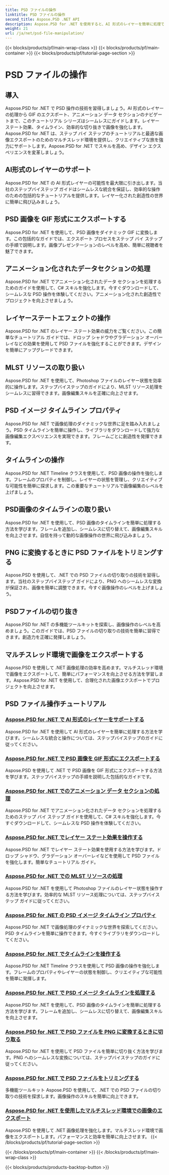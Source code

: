 ```yaml
---
title: PSD ファイルの操作
linktitle: PSD ファイルの操作
second_title: Aspose.PSD .NET API
description: Aspose.PSD for .NET を使用すると、AI 形式のレイヤーを簡単に処理できます。PSD イメージを GIF にエクスポートし、アニメーション化されたデータ セクションを処理し、レイヤーの状態を操作する方法を学習します。
weight: 21
url: /ja/net/psd-file-manipulation/
---
```


{{< blocks/products/pf/main-wrap-class >}}
{{< blocks/products/pf/main-container >}}
{{< blocks/products/pf/tutorial-page-section >}}

# PSD ファイルの操作

## 導入

Aspose.PSD for .NET で PSD 操作の技術を習得しましょう。AI 形式のレイヤーの処理から GIF のエクスポート、アニメーション データ セクションのナビゲートまで、このチュートリアル シリーズはシームレスにガイドします。レイヤー ステート効果、タイムライン、効率的な切り抜きで画像を強化します。Aspose.PSD for .NET は、ステップ バイ ステップのチュートリアルと最適な画像エクスポートのためのマルチスレッド環境を提供し、クリエイティブな旅を強力にサポートします。Aspose.PSD for .NET でスキルを高め、デザイン エクスペリエンスを変革しましょう。

## AI形式のレイヤーのサポート

Aspose.PSD for .NET の AI 形式レイヤーの可能性を最大限に引き出します。当社のステップバイステップ ガイドはシームレスな統合を保証し、効率的な操作のための包括的なチュートリアルを提供します。レイヤー化された創造性の世界に簡単に飛び込みましょう。

## PSD 画像を GIF 形式にエクスポートする

Aspose.PSD for .NET を使用して、PSD 画像をダイナミック GIF に変換します。この包括的なガイドでは、エクスポート プロセスをステップ バイ ステップの手順で説明します。画像プレゼンテーションのレベルを高め、簡単に視聴者を魅了できます。

## アニメーション化されたデータセクションの処理

Aspose.PSD for .NET でアニメーション化されたデータ セクションを処理するためのガイドを使用して、C# スキルを強化します。今すぐダウンロードして、シームレスな PSD 操作を体験してください。アニメーション化された創造性でプロジェクトを向上させましょう。

## レイヤーステートエフェクトの操作

Aspose.PSD for .NET のレイヤー ステート効果の威力をご覧ください。この簡単なチュートリアル ガイドでは、ドロップ シャドウやグラデーション オーバーレイなどの効果を使用して PSD ファイルを強化することができます。デザインを簡単にアップグレードできます。

## MLST リソースの取り扱い

Aspose.PSD for .NET を使用して、Photoshop ファイルのレイヤー状態を効率的に操作します。ステップバイステップのガイドにより、MLST リソース処理をシームレスに習得できます。画像編集スキルを正確に向上させます。

## PSD イメージ タイムライン プロパティ

Aspose.PSD for .NET で画像処理のダイナミックな世界に足を踏み入れましょう。PSD タイムラインを簡単に操作し、ライブラリをダウンロードして強力な画像編集エクスペリエンスを実現できます。フレームごとに創造性を発揮できます。

## タイムラインの操作

Aspose.PSD for .NET Timeline クラスを使用して、PSD 画像の操作を強化します。フレームのプロパティを制御し、レイヤーの状態を管理し、クリエイティブな可能性を簡単に探求します。この重要なチュートリアルで画像編集のレベルを上げましょう。

## PSD画像のタイムラインの取り扱い

Aspose.PSD for .NET を使用して、PSD 画像のタイムラインを簡単に処理する方法を学びます。フレームを追加し、シームレスに切り替えて、画像編集スキルを向上させます。自信を持って動的な画像操作の世界に飛び込みましょう。

## PNG に変換するときに PSD ファイルをトリミングする

Aspose.PSD を使用して、.NET での PSD ファイルの切り取りの技術を習得します。当社のステップバイステップ ガイドにより、PNG へのシームレスな変換が保証され、画像を簡単に調整できます。今すぐ画像操作のレベルを上げましょう。

## PSDファイルの切り抜き

Aspose.PSD for .NET の多機能ツールキットを探索し、画像操作のレベルを高めましょう。このガイドでは、PSD ファイルの切り取りの技術を簡単に習得できます。創造力を正確に発揮しましょう。

## マルチスレッド環境で画像をエクスポートする

Aspose.PSD を使用して .NET 画像処理の効率を高めます。マルチスレッド環境で画像をエクスポートして、簡単にパフォーマンスを向上させる方法を学習します。Aspose.PSD for .NET を使用して、合理化された画像エクスポートでプロジェクトを向上させます。
## PSD ファイル操作チュートリアル
### [Aspose.PSD for .NET で AI 形式のレイヤーをサポートする](./support-layers-ai-format/)
Aspose.PSD for .NET を使用して AI 形式のレイヤーを簡単に処理する方法を学びます。シームレスな統合と操作については、ステップバイステップのガイドに従ってください。
### [Aspose.PSD for .NET で PSD 画像を GIF 形式にエクスポートする](./export-psd-to-gif/)
Aspose.PSD を使用して .NET で PSD 画像を GIF 形式にエクスポートする方法を学びます。ステップバイステップの手順を説明した包括的なガイドです。
### [Aspose.PSD for .NET でのアニメーション データ セクションの処理](./animated-data-sections/)
Aspose.PSD for .NET でアニメーション化されたデータ セクションを処理するためのステップ バイ ステップ ガイドを使用して、C# スキルを強化します。今すぐダウンロードして、シームレスな PSD 操作を体験してください。
### [Aspose.PSD for .NET でレイヤー ステート効果を操作する](./layer-state-effects/)
Aspose.PSD for .NET でレイヤー ステート効果を使用する方法を学びます。ドロップ シャドウ、グラデーション オーバーレイなどを使用して PSD ファイルを強化します。簡単なチュートリアル ガイド。
### [Aspose.PSD for .NET での MLST リソースの処理](./mlst-resources/)
Aspose.PSD for .NET を使用して Photoshop ファイルのレイヤー状態を操作する方法を学びます。効率的な MLST リソース処理については、ステップバイステップ ガイドに従ってください。
### [Aspose.PSD for .NET の PSD イメージ タイムライン プロパティ](./psd-image-timeline-property/)
Aspose.PSD for .NET で画像処理のダイナミックな世界を探索してください。PSD タイムラインを簡単に操作できます。今すぐライブラリをダウンロードしてください。
### [Aspose.PSD for .NET でタイムラインを操作する](./timeline/)
Aspose.PSD for .NET Timeline クラスを使用して PSD 画像の操作を強化します。フレームのプロパティやレイヤーの状態を制御し、クリエイティブな可能性を簡単に発揮します。
### [Aspose.PSD for .NET で PSD イメージ タイムラインを処理する](./psd-image-timeline/)
Aspose.PSD for .NET を使用して、PSD 画像のタイムラインを簡単に処理する方法を学びます。フレームを追加し、シームレスに切り替えて、画像編集スキルを向上させます。
### [Aspose.PSD for .NET で PSD ファイルを PNG に変換するときに切り取る](./crop-psd-conversion-png/)
Aspose.PSD for .NET を使用して PSD ファイルを簡単に切り抜く方法を学びます。PNG へのシームレスな変換については、ステップバイステップのガイドに従ってください。
### [Aspose.PSD for .NET で PSD ファイルをトリミングする](./crop-psd-file/)
多機能ツールキット Aspose.PSD を使用して、.NET での PSD ファイルの切り取りの技術を探求します。画像操作のスキルを簡単に向上できます。
### [Aspose.PSD for .NET を使用したマルチスレッド環境での画像のエクスポート](./export-images-multi-thread/)
Aspose.PSD を使用して .NET 画像処理を強化します。マルチスレッド環境で画像をエクスポートします。パフォーマンスと効率を簡単に向上させます。
{{< /blocks/products/pf/tutorial-page-section >}}

{{< /blocks/products/pf/main-container >}}
{{< /blocks/products/pf/main-wrap-class >}}

{{< blocks/products/products-backtop-button >}}

